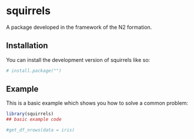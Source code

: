 
<!-- README.md is generated from README.Rmd. Please edit that file -->

# squirrels

<!-- badges: start -->
<!-- badges: end -->

A package developed in the framework of the N2 formation.

## Installation

You can install the development version of squirrels like so:

``` r
# install.package("")
```

## Example

This is a basic example which shows you how to solve a common problem:

``` r
library(squirrels)
## basic example code
```

``` r
#get_df_nrows(data = iris)
```
